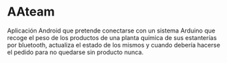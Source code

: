 # AAteam
Aplicación Android que pretende conectarse con un sistema Arduino que recoge el peso de los productos de una planta química de sus estanterías por bluetooth, actualiza el estado de los mismos y cuando debería hacerse el pedido para no quedarse sin producto nunca.
